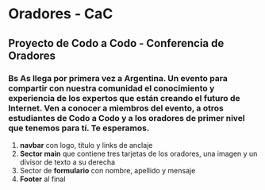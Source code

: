 # Oradores - CaC
## Proyecto de Codo a Codo - Conferencia de Oradores 
### Bs As llega por primera vez a Argentina. Un evento para compartir con nuestra comunidad el conocimiento y experiencia de los expertos que están creando el futuro de Internet. Ven a conocer a miembros del evento, a otros estudiantes de Codo a Codo y a los oradores de primer nivel que tenemos para tí. Te esperamos.  
1. **navbar** con logo, título y links de anclaje  
1. **Sector main** que contiene tres tarjetas de los oradores, una imagen y un divisor de texto a su derecha  
3. Sector de **formulario** con nombre, apellido y mensaje  
4. **Footer** al final  

